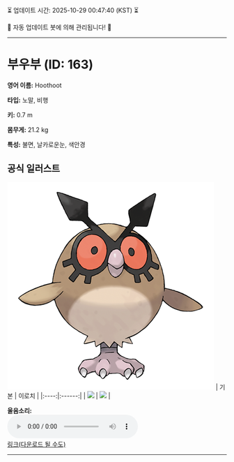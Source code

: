 
⏳ 업데이트 시간: 2025-10-29 00:47:40 (KST) ⏳

🤖 자동 업데이트 봇에 의해 관리됩니다! 🤖

---

# 부우부 (ID: 163)
**영어 이름:** Hoothoot

**타입:** 노말, 비행

**키:** 0.7 m

**몸무게:** 21.2 kg

**특성:** 불면, 날카로운눈, 색안경

## 공식 일러스트
![](https://raw.githubusercontent.com/PokeAPI/sprites/master/sprites/pokemon/other/official-artwork/163.png)
| 기본 | 이로치 |
|:----:|:------:|
| <img src="http://play.pokemonshowdown.com/sprites/ani/hoothoot.gif" width="200"> | <img src="http://play.pokemonshowdown.com/sprites/ani-shiny/hoothoot.gif" width="200"> |

**울음소리:**<br><audio controls src="https://raw.githubusercontent.com/PokeAPI/cries/main/cries/pokemon/latest/163.ogg"></audio><br> [링크(다운로드 될 수도)](https://raw.githubusercontent.com/PokeAPI/cries/main/cries/pokemon/latest/163.ogg)


---
